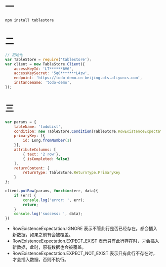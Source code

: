 # 一
`npm install tablestore`
# 二
```javascript
// 初始化
var TableStore = require('tablestore');
var client = new TableStore.Client({
    accessKeyId: 'LT******6V6',
    accessKeySecret: '5q8*******L4zw',
    endpoint: 'https://todo-demo.cn-beijing.ots.aliyuncs.com',
    instancename: 'todo-demo',
});
```
# 三
```javascript
var params = {
    tableName: 'todoList',
    condition: new TableStore.Condition(TableStore.RowExistenceExpectation.IGNORE, null),
    primaryKey: [{
        id: Long.fromNumber(1)
    }],
    attributeColumns: [
        { text: '2 row'},
        { isCompleted: false}
    ],
    returnContent: {
        returnType: TableStore.ReturnType.PrimaryKey
    }
};

client.putRow(params, function(err, data){
    if (err) {
        console.log('error: ', err);
        return;
    }
    console.log('success: ', data);
})
```
- RowExistenceExpectation.IGNORE 表示不管此行是否已经存在，都会插入新数据，如果之前有会被覆盖。
- RowExistenceExpectation.EXPECT_EXIST 表示只有此行存在时，才会插入新数据，此时，原有数据也会被覆盖。
- RowExistenceExpectation.EXPECT_NOT_EXIST 表示只有此行不存在时，才会插入数据，否则不执行。